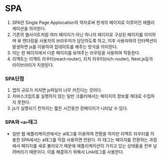 # SPA

1. SPA란 Single Page Applocation의 약자로써 한개의 페이지로 이루어진 애플리케이션을 의미한다.
2. 기존의 웹사이트처럼 여러 페이지가 아닌 하나의 페이지로 구성된 페이지를 의미하며 뷰 렌더링을 사용자의 브라우저가 담당하도록 하고, 이후 사용자와의 인터랙션이 발생하면 js를 이용하여 업데이트를 해주는 방식을 의미한다.
3. 이는 한 페이지에서 다른 페이지를 보여주는 라우팅을 사용하여 작동한다.
4. 리액트는 리액트 라우터(react-router), 리치 라우터(rich-router), Next.js등의 라이브러리가 지원된다.

### SPA단점

1. 앱의 규모가 커지면 js파일이 너무 커진다는 것이다.
2. 자바스크립트를 실행하지 않는 일반 크롤러에서는 페이지의 정보를 제대로 수집하지 못한다.
3. js가 실행되기 전까지는 짧은 시간동안 흰페이지가 나타날 수 있다.

### SPA와 `<a>`태그

-   일반 웹 애플리케이션에서는 a태그를 이용하여 전환을 하지만 리액트 라우터를 이용한 SPA에서는 a태그를 직접 사용하면 안된다. 이 태그는 페이지를 전환하는 과정에서 페이지를 새로 불러오기 때문에 애플리케이션이 가지고 있는 상태들을 전부 날려버리기 때문이다. 이를 해결하기 위해서 Link태그를 사용한다.
